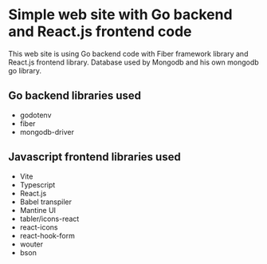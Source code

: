 # Simple web site with Go backend and React.js frontend code

This web site is using Go backend code with Fiber framework library and React.js frontend library.
Database used by Mongodb and his own mongodb go library.

## Go backend libraries used

- godotenv
- fiber
- mongodb-driver

## Javascript frontend libraries used

- Vite
- Typescript
- React.js
- Babel transpiler
- Mantine UI
- tabler/icons-react
- react-icons
- react-hook-form
- wouter
- bson